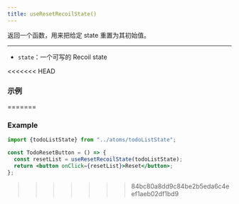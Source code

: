 ```yaml
---
title: useResetRecoilState()
---
```


返回一个函数，用来把给定 state 重置为其初始值。

---

- `state`：一个可写的 Recoil state

<<<<<<< HEAD
### 示例
=======
### Example

```jsx
import {todoListState} from "../atoms/todoListState";

const TodoResetButton = () => {
  const resetList = useResetRecoilState(todoListState);
  return <button onClick={resetList}>Reset</button>;
};
```
>>>>>>> 84bc80a8dd9c84be2b5eda6c4eef1aeb02df1bd9
